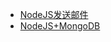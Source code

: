 * [NodeJS发送邮件](NodeJS%e5%8f%91%e9%80%81%e9%82%ae%e4%bb%b6.md)  
* [NodeJS+MongoDB](NodeJS%2bMongoDB)